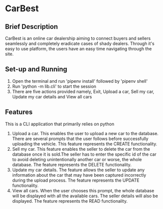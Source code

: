 # CarBest

## Brief Description
CarBest is an online car dealership aiming to connect buyers and sellers seamlessly and completely eradicate cases of shady dealers. Through it's easy to use platform, the users have an easy time navigating through the site.

## Set-up and Running
1. Open the terminal and run 'pipenv install' followed by 'pipenv shell'
2. Run 'python -m lib.cli' to start the session
3. There are five actions provided namely, Exit, Upload a car, Sell my car, Update my car details and View all cars

## Features
This is a CLI application that primarily relies on python
1. Upload a car.
        This enables the user to upload a new car to the database. There are several prompts that the user follows before successfully uploading the vehicle.
        This feature represents the CREATE functionality.
2. Sell my car.
        This feature enables the seller to delete the car from the database once it is sold.The seller has to enter the specific id of the car to avoid deleting unintentionally another car or worse, the whole database.
        The feature represents the DELETE functionality.
3. Update my car details.
        The feature allows the seller to update any information about the car that may have been captured incorrectly during the upload process.
        The feature represents the UPDATE functionality.
4. View all cars.
        When the user chooses this prompt, the whole database will be displayed with all the available cars. The seller details will also be displayed.
        The feature represents the READ functionality.